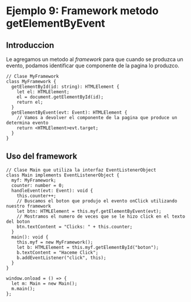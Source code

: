 # Ejemplo 9: Framework metodo getElementByEvent

## Introduccion

Le agregamos un metodo al _framework_ para que cuando se produzca un evento, podamos identificar que componente de la pagina lo produzco.

```
// Clase MyFramework
class MyFramework {
  getElementById(id: string): HTMLElement {
    let el: HTMLElement;
    el = document.getElementById(id);
    return el;
  }
  getElementByEvent(evt: Event): HTMLElement {
    // Vamos a devolver el componente de la pagina que produce un determina evento
    return <HTMLElement>evt.target;
  }
}
```

## Uso del framework

```
// Clase Main que utiliza la interfaz EventListenerObject
class Main implements EventListenerObject {
  myf: MyFramework;
  counter: number = 0;
  handleEvent(evt: Event): void {
    this.counter++;
    // Buscamos el boton que produjo el evento onClick utilizando nuestro framework
    let btn: HTMLElement = this.myf.getElementByEvent(evt);
    // Mostramos el numero de veces que se le hizo click en el texto del boton
    btn.textContent = "Clicks: " + this.counter;
  }
  main(): void {
    this.myf = new MyFramework();
    let b: HTMLElement = this.myf.getElementById("boton");
    b.textContent = "Haceme Click";
    b.addEventListener("click", this);
  }
}

window.onload = () => {
  let m: Main = new Main();
  m.main();
};
```
